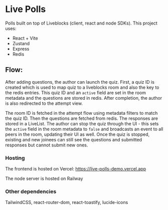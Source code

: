 # Live Polls

Polls built on top of Liveblocks (client, react and node SDKs). This project uses:

- React + Vite
- Zustand
- Express
- Redis 

## Flow:

After adding questions, the author can launch the quiz. First, a quiz ID is created which is used to map quiz to a liveblocks room and also the key to the redis entries. This quiz ID and an `active` field are set in the room metadata and the questions are stored in redis. After completion, the author is also redirected to the attempt view.

The room ID is fetched in the attempt flow using metadata filters to match the quiz ID. Then the questions are fetched from redis. The responses are stored in a LiveList. The author can stop the quiz through the UI - this sets the `active` field in the room metadata to `false` and broadcasts an event to all peers in the room, updating their UI as well. Once the quiz is stopped, existing and new joinees can still see the questions and submitted responses but cannot submit new ones.


### Hosting

The frontend is hosted on Vercel: https://live-polls-demo.vercel.app

The node server is hosted on Railway


### Other dependencies

TailwindCSS, react-router-dom, react-toastify, lucide-icons